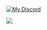 [![My Discord](https://lanyard.cnrad.dev/api/944269939475374081)](https://discord.com/users/944269939475374081)

![](https://komarev.com/ghpvc/?username=your-github-username&color=blue&style=flat)
